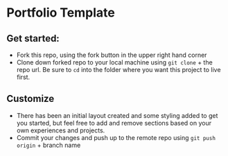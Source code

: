 # Portfolio Template

## Get started:
- Fork this repo, using the fork button in the upper right hand corner
- Clone down forked repo to your local machine using `git clone` + the repo url. Be sure to `cd` into the folder where you want this project to live first.

## Customize
- There has been an initial layout created and some styling added to get you started, but feel free to add and remove sections based on your own experiences and projects.
- Commit your changes and push up to the remote repo using `git push origin` + branch name

